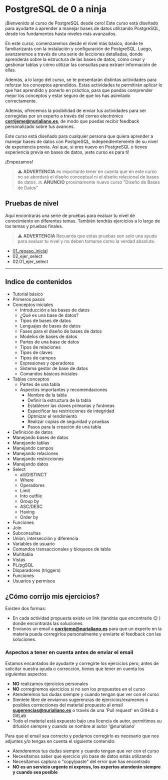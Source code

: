 # PostgreSQL de 0 a ninja

¡Bienvenido al curso de PostgreSQL desde cero! Este curso está diseñado para ayudarte a aprender a manejar bases de datos utilizando PostgreSQL, desde los fundamentos hasta niveles más avanzados.

En este curso, comenzaremos desde el nivel más básico, donde te familiarizarás con la instalación y configuración de PostgreSQL. Luego, avanzaremos a través de una serie de lecciones detalladas, donde aprenderás sobre la estructura de las bases de datos, cómo crear y gestionar tablas y cómo utilizar las consultas para extraer información de ellas.

Además, a lo largo del curso, se te presentarán distintas actividades para reforzar los conceptos aprendidos. Estas actividades te permitirán aplicar lo que has aprendido y ponerlo en práctica, para que puedas comprender mejor los conceptos y estar seguro de que los has asimilado correctamente.

Además, ofrecemos la posibilidad de enviar tus actividades para ser corregidas por un experto a través del correo electrónico **corrijeme@nurialiano.es**, de modo que puedas recibir feedback personalizado sobre tus avances.

Este curso está diseñado para cualquier persona que quiera aprender a manejar bases de datos con PostgreSQL, independientemente de su nivel de experiencia previa. Así que, si eres nuevo en PostgreSQL o tienes experiencia previa en bases de datos, ¡este curso es para ti!

¡Empezamos!

>:warning: **ADVERTENCIA** es importante tener en cuenta que en este curso no se abordará el diseño conceptual ni el diseño relacional de bases de datos.
>:soon: **ANUNCIO** proximamente nuevo curso "Diseño de Bases de Datos"

## Pruebas de nivel

Aquí encontrarás una serie de pruebas para evaluar tu nivel de conocimiento en diferentes temas. También tendrás ejercicios a lo largo de los temas y pruebas finales.

>:warning: **ADVERTENCIA** Recuerda que estas pruebas son solo una ayuda para evaluar tu nivel y no deben tomarse como la verdad absoluta.

- [01_repaso_inicial](ejercicios/01_repaso_inicial.md)
- 02_ejer_select
- 02.01_ejer_select

--------

## Indice de contenidos

- Tutorial básico
- Primeros pasos
- Conceptos iniciales
  - Introducción a las bases de datos
  - ¿Qué es una base de datos?
  - Tipos de bases de datos
  - Lenguajes de bases de datos
  - Fases para el diseño de bases de datos
  - Modelos de bases de datos
  - Partes de una base de datos
  - Tipos de relaciones
  - Tipos de claves
  - Tipos de campos
  - Expresiones y operadores
  - Sistema gestor de base de datos
  - Comandos básicos iniciales
- Tablas conceptos
  - Partes de una tabla
  - Aspectos importantes y recomendaciones
    - Nombre de la tabla
    - Definir la estructura de la tabla
    - Establecer las claves primarias y foráneas
    - Especificar las restricciones de integridad
    - Optmizar el rendimiento
    - Realizar copias de seguridad y pruebas
    - Pasos para la creación de una tabla
- Definición de datos
- Manejando bases de datos
- Manejando tablas
- Manejando campos
- Manejando relaciones
- Manejando restricciones
- Manejando datos
- Select
  - all/DISTINCT
  - Where
  - Operadores
  - Limit
  - Into outfile
  - Group by
  - ASC/DESC
  - Having
  - Order by
- Funciones
- Join
- Subconsultas
- Union, intersección y diferencia
- Variables de usuario
- Comandos transaccionales y bloqueos de tabla
- Multitabla
- Vistas
- PL/pgSQL
- Disparadores (triggers)
- Funciones
- Usuarios y permisos

## ¿Cómo corrijo mis ejercicios?

Existen dos formas:

- En cada actividad propuesta existe un link (tendrás que encontrarle :wink: ) donde encontrarás las soluciones.
- Envíanos un email a **corrijeme@nurialiano.es** para que un experto en la materia pueda corregirlos personalmente y enviarte el feedback con las soluciones.

### Aspectos a tener en cuenta antes de enviar el email

Estamos encantados de ayudarte y corregirte los ejercicios pero, antes de solicitar nuestra ayuda o corrección, tienes que tener en cuenta los siguientes aspectos:

- **NO** realizamos ejercicios personales
- **NO** corregiremos ejercicios si no son los propuestos en el curso
- Atenderemos tus dudas siempre y cuando tengan que ver con el curso
- Sientete libre de enviarnos sugerencias de ejercicios/examenes o posibles correcciones del material propuesto al email **sugerencias@nurialiano.es** o través de una 'Pull request' en GitHub o GitLab
- Todo el material está expuesto bajo una licencia de autor, permitimos su difusión siempre y cuando se nombre al autor '@nurialiano'

Para que el email sea correcto y podamos corregirlo es necesario que nos adjuntes y/o tengas en cuenta el siguiente contenido:


- Atenderemos tus dudas siempre y cuando tengan que ver con el curso
- Necesitamos saber que ejercicio y/o base de datos estás utilizando
- Necesitamos captura o "copy/paste" del error que has encontrado
- **NO es un servicio urgente ni express, los expertos atenderán siempre y cuando sea posible**
